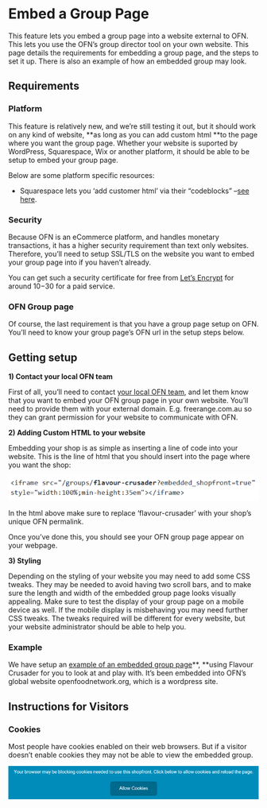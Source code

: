 # Embed a Group Page

This feature lets you embed a group page into a website external to OFN. This lets you use the OFN’s group director tool on your own website. This page details the requirements for embedding a group page, and the steps to set it up. There is also an example of how an embedded group may look.

## Requirements

### Platform

This feature is relatively new, and we’re still testing it out, but it should work on any kind of website, **as long as you can add custom html **to the page where you want the group page. Whether your website is suported by WordPress, Squarespace, Wix or another platform, it should be able to be setup to embed your group page.

Below are some platform specific resources:

* Squarespace lets you ‘add customer html’ via their “codeblocks” –[see here](https://support.squarespace.com/hc/en-us/articles/206543167).

### Security

Because OFN is an eCommerce platform, and handles monetary transactions, it has a higher security requirement than text only websites. Therefore, you’ll need to setup SSL/TLS on the website you want to embed your group page into if you haven’t already.

You can get such a security certificate for free from [Let’s Encrypt](https://letsencrypt.org/) for around $10-$30 for a paid service.

### OFN Group page

Of course, the last requirement is that you have a group page setup on OFN. You’ll need to know your group page’s OFN url in the setup steps below.

## Getting setup

**1\) Contact your local OFN team**

First of all, you’ll need to contact [your local OFN team](https://openfoodnetwork.org/ofn-local/), and let them know that you want to embed your OFN group page in your own website. You’ll need to provide them with your external domain. E.g. freerange.com.au so they can grant permission for your website to communicate with OFN.

**2\) Adding Custom HTML to your website**

Embedding your shop is as simple as inserting a line of code into your website. This is the line of html that you should insert into the page where you want the shop:

![](../../.gitbook/assets/embedded-group-code.png)

In the html above make sure to replace ‘flavour-crusader’ with your shop’s unique OFN permalink.

Once you’ve done this, you should see your OFN group page appear on your webpage.

**3\) Styling**

Depending on the styling of your website you may need to add some CSS tweaks. They may be needed to avoid having two scroll bars, and to make sure the length and width of the embedded group page looks visually appealing. Make sure to test the display of your group page on a mobile device as well. If the mobile display is misbehaving you may need further CSS tweaks. The tweaks required will be different for every website, but your website administrator should be able to help you.

### **Example**

We have setup an [example of an embedded group page](https://openfoodnetwork.org/user-guide/advanced-features/demo-embedded-group/)**, **using Flavour Crusader for you to look at and play with. It’s been embedded into OFN’s global website openfoodnetwork.org, which is a wordpress site.

## Instructions for Visitors

### Cookies

Most people have cookies enabled on their web browsers. But if a visitor doesn’t enable cookies they may not be able to view the embedded group.

![](../../.gitbook/assets/cookies.png)


